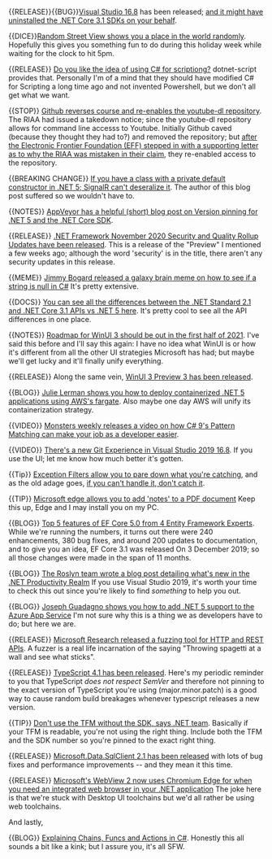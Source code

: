 {{RELEASE}}{{BUG}}[Visual Studio 16.8](https://docs.microsoft.com/en-us/visualstudio/releases/2019/release-notes#--visual-studio-2019-version-1680) has been released; [and it might have uninstalled the .NET Core 3.1 SDKs on your behalf](https://twitter.com/Nick_Craver/status/1327251631642120193).  

{{DICE}}[Random Street View shows you a place in the world randomly](https://randomstreetview.com/).  Hopefully this gives you something fun to do during this holiday week while waiting for the clock to hit 5pm.

{{RELEASE}} [Do you like the idea of using C# for scriptiong?](https://www.strathweb.com/2020/11/dotnet-script-1-0-0-released-with-support-for-net-5-0-and-c-9/?_lrsc=680b8c9d-b1bd-43d5-8737-f201a37a80cd&utm_campaign=elevate&utm_source=twitter&utm_medium=social)  dotnet-script provides that.  Personally I'm of a mind that they should have modified C# for Scripting a long time ago and not invented Powershell, but we don't all get what we want.

{{STOP}} [Github reverses course and re-enables the youtube-dl repository](https://twitter.com/natfriedman/status/1328365679473426432?s=20).  The RIAA had issued a takedown notice; since the youtube-dl repository allows for command line accesss to Youtube.  Initially Github caved (because they thought they had to?) and removed the repository; but [after the Electronic Frontier Foundation (EFF) stepped in with a supporting letter as to why the RIAA was mistaken in their claim](https://github.com/github/dmca/blob/master/2020/11/2020-11-16-RIAA-reversal-effletter.pdf), they re-enabled access to the repository.

{{BREAKING CHANGE}} [If you have a class with a private default constructor in .NET 5; SignalR can't deseralize it](https://weblogs.asp.net/rweigelt/tiny-difference-big-consequences-reloaded-signalr-in-net-core-3-1-vs-net-5).  The author of this blog post suffered so we wouldn't have to.

{{NOTES}} [AppVeyor has a helpful (short) blog post on Version pinning for .NET 5 and the .NET Core SDK](https://www.appveyor.com/blog/2020/11/14/dotnet-5-and-dotnet-core-sdk-version-pinning/).

{{RELEASE}} [.NET Framework November 2020 Security and Quality Rollup Updates have been released](https://devblogs.microsoft.com/dotnet/net-framework-november-2020-security-and-quality-rollup-updates/). This is a release of the "Preview" I mentioned a few weeks ago;  although the word 'security' is in the title, there aren't any security updates in this release.

{{MEME}} [Jimmy Bogard released a galaxy brain meme on how to see if a string is null in C#](https://twitter.com/jbogard/status/1328005318249492483?s=20)  It's pretty extensive.

{{DOCS}} [You can see all the differences between the .NET Standard 2.1 and .NET Core 3.1 APIs vs .NET 5 here](https://github.com/dotnet/core/pull/5610/files).  It's pretty cool to see all the API differences in one place.  

{{NOTES}} [Roadmap for WinUI 3 should be out in the first half of 2021](https://twitter.com/gcaughey/status/1328756283860725760?s=20).  I've said this before and I'll say this again: I have no idea what WinUI is or how it's different from all the other UI strategies Microsoft has had; but maybe we'll get lucky and it'll finally unify everything.

{{RELEASE}} Along the same vein, [WinUI 3 Preview 3 has been released](https://docs.microsoft.com/en-us/windows/apps/winui/winui3/).

{{BLOG}} [Julie Lerman shows you how to deploy containerized .NET 5 applications using AWS's fargate](https://www.pluralsight.com/blog/software-development/deploying-dotnet-apps-to-containers).  Also maybe one day AWS will unify its containerization strategy.

{{VIDEO}} [Monsters weekly releases a video on how C# 9's Pattern Matching can make your job as a developer easier](https://aspnetmonsters.com/2020/11/monsters-weekly/ep191/).

{{VIDEO}} [There's a new Git Experience in Visual Studio 2019 16.8](https://www.youtube.com/watch?v=UHrAg3iKoe0&feature=youtu.be). If you use the UI; let me know how much better it's gotten. 

{{Tip}} [Exception Filters allow you to pare down what you're catching](https://twitter.com/buhakmeh/status/1329107580648624129?s=20), and as the old adage goes, [if you can't handle it, don't catch it](https://stackoverflow.com/a/4540223/16587).

{{TIP}} [Microsoft edge allows you to add 'notes' to a PDF document](https://www.kunal-chowdhury.com/2020/11/add-comment-to-pdf-in-microsoft-edge.html) Keep this up, Edge and I may install you on my PC.

{{BLOG}} [Top 5 features of EF Core 5.0 from 4 Entity Framework Experts](https://visualstudiomagazine.com/articles/2020/11/17/ef-core-5.aspx).  While we're running the numbers, it turns out there were 240 enhancements, 380 bug fixes, and around 200 updates to documentation, and to give you an idea, EF Core 3.1 was released On 3 December 2019; so all those changes were made in the span of 11 months.

{{BLOG}} [The Roslyn team wrote a blog post detailing what's new in the .NET Productivity Realm](https://devblogs.microsoft.com/dotnet/whats-new-in-net-productivity/) If you use Visual Studio 2019, it's worth your time to check this out since you're likely to find *something* to help you out.

{{BLOG}} [Joseph Guadagno shows you how to add .NET 5 support to the Azure App Service](https://www.josephguadagno.net/2020/11/17/adding-dotnet5-support-to-azure-app-service) I'm not sure why this is a thing we as developers have to do; but here we are.

{{RELEASE}} [Microsoft Research released a fuzzing tool for HTTP and REST APIs](https://www.microsoft.com/en-us/research/blog/restler-finds-security-and-reliability-bugs-through-automated-fuzzing/?OCID=msr_blog_restler_tw). A fuzzer is a real life incarnation of the saying "Throwing spagetti at a wall and see what sticks".  

{{RELEASE}} [TypeScript 4.1 has been released](https://devblogs.microsoft.com/typescript/announcing-typescript-4-1/).  Here's my periodic reminder to you that TypeScript *does not respect SemVer* and therefore not pinning to the exact version of TypeScript you're using (major.minor.patch) is a good way to cause random build breakages whenever typescript releases a new version.

{{TIP}} [Don't use the TFM without the SDK, says .NET team](https://twitter.com/clairernovotny/status/1329472367781945344?s=20). Basically if your TFM is readable, you're not using the right thing.  Include both the TFM and the SDK number so you're pinned to the exact right thing.

{{RELEASE}} [Microsoft.Data.SqlClient 2.1 has been released](https://techcommunity.microsoft.com/t5/sql-server/released-general-availability-of-microsoft-data-sqlclient-2-1/ba-p/1913051) with lots of bug fixes and performance improvements -- and they mean it this time.

{{RELEASE}} [Microsoft's WebView 2 now uses Chromium Edge for when you need an integrated web browser in your .NET application](https://devblogs.microsoft.com/dotnet/announcing-general-availability-for-microsoft-edge-webview2-for-net-and-fixed-distribution-method/)  The joke here is that we're stuck with Desktop UI toolchains but we'd all rather be using web toolchains.

And lastly,

{{BLOG}} [Explaining Chains, Funcs and Actions in C#](https://khalidabuhakmeh.com/chain-lambdas-in-dotnet).  Honestly this all sounds a bit like a kink; but I assure you, it's all SFW.

